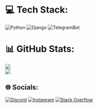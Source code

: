 # 💻 Tech Stack:
![Python](https://img.shields.io/badge/python-3670A0?style=for-the-badge&logo=python&logoColor=ffdd54)
![Django](https://img.shields.io/badge/django-%23430098.svg?style=for-the-badge&logo=django&color=darkgreen)
![TelegramBot](https://img.shields.io/badge/Telebot/Telethon-%23430098.svg?style=for-the-badge&logo=telegram&color=blue)  

# 📊 GitHub Stats:
![](https://github-readme-stats.vercel.app/api?username=w1cee&theme=tokyonight&hide_border=false&include_all_commits=true&count_private=true)  
![](https://github-readme-stats.vercel.app/api/top-langs/?username=w1cee&theme=tokyonight&hide_border=false&include_all_commits=true&count_private=true&layout=compact)

## 🌐 Socials:
[![Discord](https://img.shields.io/badge/Discord-%237289DA.svg?logo=discord&logoColor=white)](https://discordapp.com/users/450539471264546816/)
[![Instagram](https://img.shields.io/badge/Instagram-%23E4405F.svg?logo=Instagram&logoColor=white)](https://instagram.com/w1cee)
[![Stack Overflow](https://img.shields.io/badge/-Stackoverflow-FE7A16?logo=stack-overflow&logoColor=white)](https://stackoverflow.com/users/17238976)
